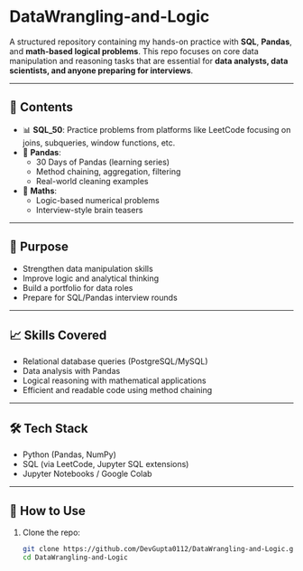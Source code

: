 # DataWrangling-and-Logic

A structured repository containing my hands-on practice with **SQL**, **Pandas**, and **math-based logical problems**. This repo focuses on core data manipulation and reasoning tasks that are essential for **data analysts, data scientists, and anyone preparing for interviews**.

---

## 📌 Contents

- 📊 **SQL_50**: Practice problems from platforms like LeetCode focusing on joins, subqueries, window functions, etc.
- 🐼 **Pandas**:
  - 30 Days of Pandas (learning series)
  - Method chaining, aggregation, filtering
  - Real-world cleaning examples
- 🧠 **Maths**:
  - Logic-based numerical problems
  - Interview-style brain teasers

---

## 🎯 Purpose

- Strengthen data manipulation skills
- Improve logic and analytical thinking
- Build a portfolio for data roles
- Prepare for SQL/Pandas interview rounds

---

## 📈 Skills Covered

- Relational database queries (PostgreSQL/MySQL)
- Data analysis with Pandas
- Logical reasoning with mathematical applications
- Efficient and readable code using method chaining

---

## 🛠 Tech Stack

- Python (Pandas, NumPy)
- SQL (via LeetCode, Jupyter SQL extensions)
- Jupyter Notebooks / Google Colab

---

## 🚀 How to Use

1. Clone the repo:
   ```bash
   git clone https://github.com/DevGupta0112/DataWrangling-and-Logic.git
   cd DataWrangling-and-Logic

